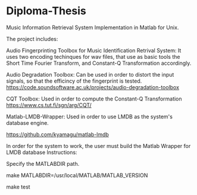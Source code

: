 # Diploma-Thesis
Music Information Retrieval System Implementation in Matlab for Unix.

The project includes:

Audio Fingerprinting Toolbox for Music Identification Retrival System: It uses two encoding techinques for wav files, that use as basic tools the Short Time Fourier Transform, and Constant-Q Transformation accordingly.

Audio Degradation Toolbox: Can be used in order to distort the input signals, so that the efficincy of the fingerprint is tested.
https://code.soundsoftware.ac.uk/projects/audio-degradation-toolbox

CQT Toolbox: Used in order to compute the Constant-Q Transformation
https://www.cs.tut.fi/sgn/arg/CQT/

Matlab-LMDB-Wrapper: Used in order to use LMDB as the system's database engine. 

https://github.com/kyamagu/matlab-lmdb

In order for the system to work, the user must build the Matlab Wrapper for LMDB database
Instructions:

Specify the MATLABDIR path.

make MATLABDIR=/usr/local/MATLAB/MATLAB_VERSION

make test
